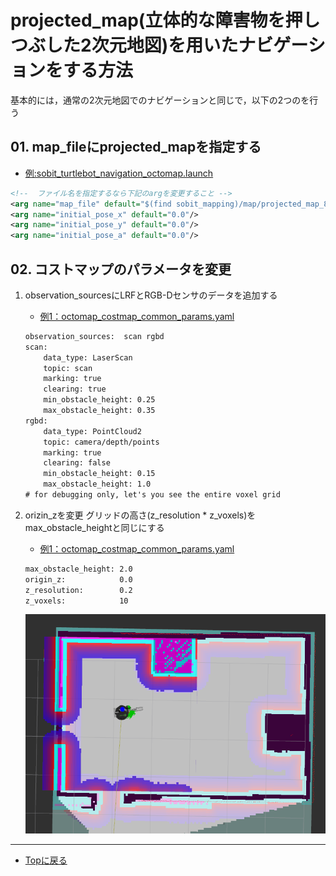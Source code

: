 # projected_map(立体的な障害物を押しつぶした2次元地図)を用いたナビゲーションをする方法
基本的には，通常の2次元地図でのナビゲーションと同じで，以下の2つのを行う

## 01. map_fileにprojected_mapを指定する
- [例:sobit_turtlebot_navigation_octomap.launch](../../sobit_navigation/launch/sobit_turtlebot_navigation_octomap.launch)
```xml
<!--  ファイル名を指定するなら下記のargを変更すること -->
<arg name="map_file" default="$(find sobit_mapping)/map/projected_map_8_26_19_54.yaml"/>
<arg name="initial_pose_x" default="0.0"/>
<arg name="initial_pose_y" default="0.0"/>
<arg name="initial_pose_a" default="0.0"/>
```

## 02. コストマップのパラメータを変更
1. observation_sourcesにLRFとRGB-Dセンサのデータを追加する
    - [例1：octomap_costmap_common_params.yaml](../../sobit_navigation/param/sobit_pro_octomap/octomap_costmap_common_params.yaml)
    ```xml
    observation_sources:  scan rgbd
    scan:
        data_type: LaserScan
        topic: scan
        marking: true
        clearing: true
        min_obstacle_height: 0.25
        max_obstacle_height: 0.35
    rgbd:
        data_type: PointCloud2
        topic: camera/depth/points
        marking: true
        clearing: false
        min_obstacle_height: 0.15
        max_obstacle_height: 1.0
    # for debugging only, let's you see the entire voxel grid
    ```

2.  orizin_zを変更
    グリッドの高さ(z_resolution * z_voxels)をmax_obstacle_heightと同じにする
     - [例1：octomap_costmap_common_params.yaml](../../sobit_navigation/param/sobit_pro_octomap/octomap_costmap_common_params.yaml)
    ```xml
    max_obstacle_height: 2.0
    origin_z:            0.0
    z_resolution:        0.2
    z_voxels:            10
     ```
     <div align="center">
    <img src="/doc/img/fix_costmap.png">
    </div> 

---

- [Topに戻る](https://github.com/TeamSOBITS/sobit_navigation_stack)